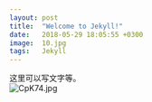 ```yaml
---
layout: post
title:  "Welcome to Jekyll!"
date:   2018-05-29 18:05:55 +0300
image:  10.jpg
tags:   Jekyll
---
```

这里可以写文字等。\
![CpK74.jpg](https://i.im5i.com/2021/06/05/CpK74.jpg)